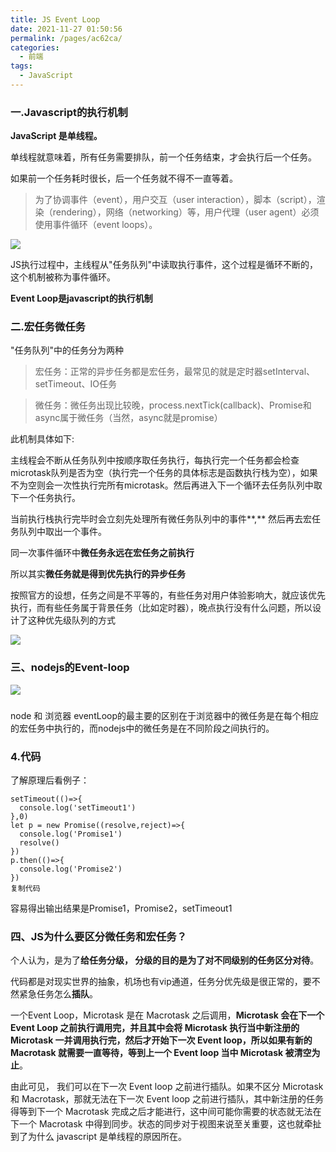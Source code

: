 ```yaml
---
title: JS Event Loop
date: 2021-11-27 01:50:56
permalink: /pages/ac62ca/
categories:
  - 前端
tags:
  - JavaScript
---
```



### 一.Javascript的执行机制



**JavaScript 是单线程。**

单线程就意味着，所有任务需要排队，前一个任务结束，才会执行后一个任务。

如果前一个任务耗时很长，后一个任务就不得不一直等着。



> 为了协调事件（event），用户交互（user interaction），脚本（script），渲染（rendering），网络（networking）等，用户代理（user agent）必须使用事件循环（event loops）。
>
> 

![](https://qiniu.espe.work/blog/20211127012851.png)

JS执行过程中，主线程从"任务队列"中读取执行事件，这个过程是循环不断的，这个机制被称为事件循环。



**Event Loop是javascript的执行机制**



### 二.宏任务微任务

"任务队列"中的任务分为两种

> 宏任务：正常的异步任务都是宏任务，最常见的就是定时器setInterval、setTimeout、IO任务 

> 微任务：微任务出现比较晚，process.nextTick(callback)、Promise和async属于微任务（当然，async就是promise）



此机制具体如下:

主线程会不断从任务队列中按顺序取任务执行，每执行完一个任务都会检查microtask队列是否为空（执行完一个任务的具体标志是函数执行栈为空），如果不为空则会一次性执行完所有microtask。然后再进入下一个循环去任务队列中取下一个任务执行。

当前执行栈执行完毕时会立刻先处理所有微任务队列中的事件**,** 然后再去宏任务队列中取出一个事件。



同一次事件循环中**微任务永远在宏任务之前执行**

所以其实**微任务就是得到优先执行的异步任务**



按照官方的设想，任务之间是不平等的，有些任务对用户体验影响大，就应该优先执行，而有些任务属于背景任务（比如定时器），晚点执行没有什么问题，所以设计了这种优先级队列的方式



![](https://qiniu.espe.work/blog/20211127010736.png)



### 三、nodejs的Event-loop

![](https://qiniu.espe.work/blog/20211127014519.png)

### 

node 和 浏览器 eventLoop的最主要的区别在于浏览器中的微任务是在每个相应的宏任务中执行的，而nodejs中的微任务是在不同阶段之间执行的。


### 4.代码

了解原理后看例子：

```
setTimeout(()=>{
  console.log('setTimeout1')
},0)
let p = new Promise((resolve,reject)=>{
  console.log('Promise1')
  resolve()
})
p.then(()=>{
  console.log('Promise2')    
})
复制代码
```

容易得出输出结果是Promise1，Promise2，setTimeout1

### 四、JS为什么要区分微任务和宏任务？

个人认为，是为了**给任务分级， 分级的目的是为了对不同级别的任务区分对待**。

代码都是对现实世界的抽象，机场也有vip通道，任务分优先级是很正常的，要不然紧急任务怎么**插队**。

一个Event Loop，Microtask 是在 Macrotask 之后调用，**Microtask 会在下一个Event Loop 之前执行调用完，并且其中会将 Microtask 执行当中新注册的 Microtask 一并调用执行完，然后才开始下一次 Event loop，所以如果有新的 Macrotask 就需要一直等待，等到上一个 Event loop 当中 Microtask 被清空为止**。

由此可见， 我们可以在下一次 Event loop 之前进行插队。如果不区分 Microtask 和 Macrotask，那就无法在下一次 Event loop 之前进行插队，其中新注册的任务得等到下一个 Macrotask 完成之后才能进行，这中间可能你需要的状态就无法在下一个 Macrotask 中得到同步。状态的同步对于视图来说至关重要，这也就牵扯到了为什么 javascript 是单线程的原因所在。